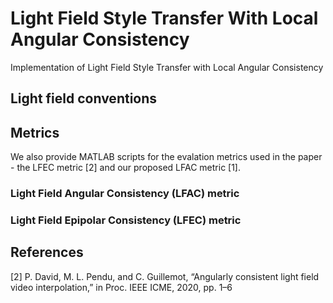 # Light Field Style Transfer With Local Angular Consistency
Implementation of Light Field Style Transfer with Local Angular Consistency


## Light field conventions

## Metrics
We also provide MATLAB scripts for the evalation metrics used in the paper - the LFEC metric [2] and our proposed LFAC metric [1]. 

### Light Field Angular Consistency (LFAC) metric

### Light Field Epipolar Consistency (LFEC) metric



## References
[2] P. David, M. L. Pendu, and C. Guillemot, “Angularly consistent light field video interpolation,” in Proc. IEEE ICME, 2020, pp. 1–6
